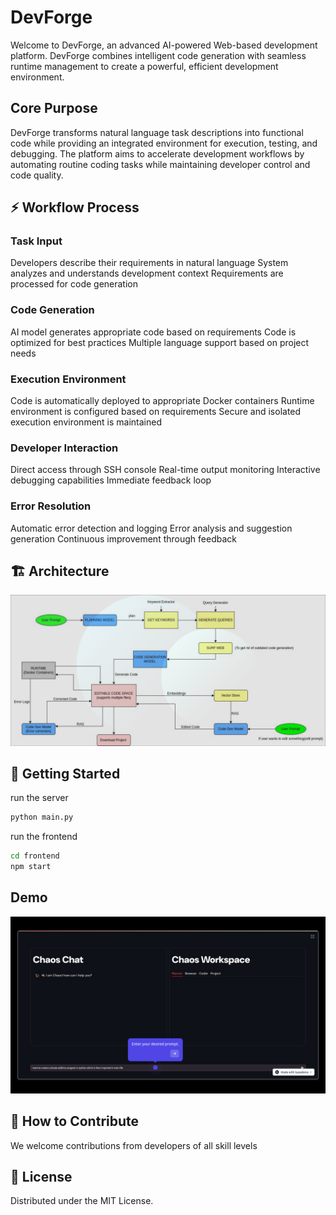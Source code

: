 # DevForge

Welcome to DevForge, an advanced AI-powered Web-based development platform. DevForge combines intelligent code generation with seamless runtime management to create a powerful, efficient development environment.


## Core Purpose
DevForge transforms natural language task descriptions into functional code while providing an integrated environment for execution, testing, and debugging. The platform aims to accelerate development workflows by automating routine coding tasks while maintaining developer control and code quality.


## ⚡ Workflow Process

### Task Input

Developers describe their requirements in natural language
System analyzes and understands development context
Requirements are processed for code generation


### Code Generation

AI model generates appropriate code based on requirements
Code is optimized for best practices
Multiple language support based on project needs


### Execution Environment

Code is automatically deployed to appropriate Docker containers
Runtime environment is configured based on requirements
Secure and isolated execution environment is maintained


### Developer Interaction

Direct access through SSH console
Real-time output monitoring
Interactive debugging capabilities
Immediate feedback loop


### Error Resolution

Automatic error detection and logging
Error analysis and suggestion generation
Continuous improvement through feedback

## 🏗️ Architecture
<img src="image.png"></img>


## 🚀 Getting Started

run the server

```bash
python main.py
```
run the frontend
```bash
cd frontend
npm start
```

## Demo

[![image](https://github.com/BRArjun/DevForge/blob/master/Screenshot%20from%202025-05-05%2009-45-12.png)](https://app.supademo.com/demo/cm772cy1l0iphqao1s6y5e8vo)

## 🤝 How to Contribute
We welcome contributions from developers of all skill levels

## 📜 License
Distributed under the MIT License.

